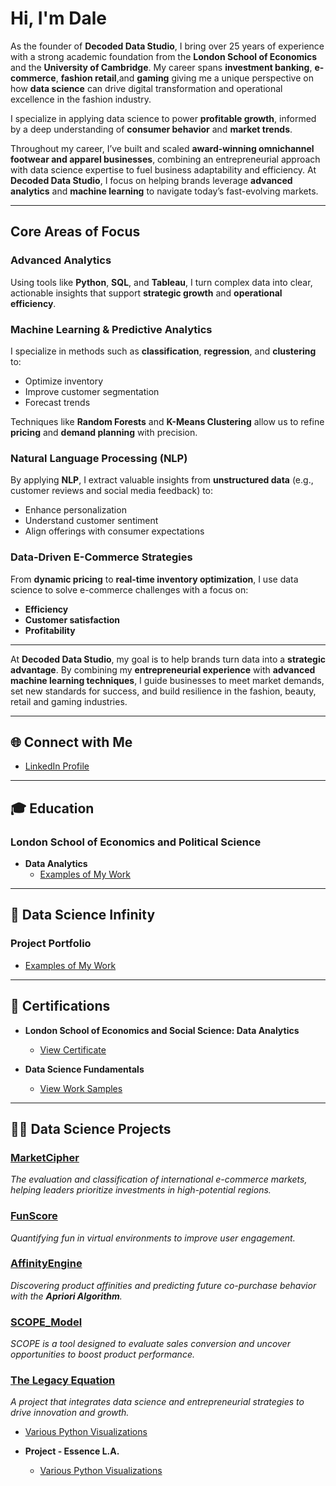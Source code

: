 # Hi, I'm Dale

As the founder of **Decoded Data Studio**, I bring over 25 years of experience with a strong academic foundation from the **London School of Economics** and the **University of Cambridge**. My career spans **investment banking**, **e-commerce**, **fashion retail**,and **gaming** giving me a unique perspective on how **data science** can drive digital transformation and operational excellence in the fashion industry.

I specialize in applying data science to power **profitable growth**, informed by a deep understanding of **consumer behavior** and **market trends**.

Throughout my career, I’ve built and scaled **award-winning omnichannel footwear and apparel businesses**, combining an entrepreneurial approach with data science expertise to fuel business adaptability and efficiency. At **Decoded Data Studio**, I focus on helping brands leverage **advanced analytics** and **machine learning** to navigate today’s fast-evolving markets.

---

## Core Areas of Focus

### Advanced Analytics
Using tools like **Python**, **SQL**, and **Tableau**, I turn complex data into clear, actionable insights that support **strategic growth** and **operational efficiency**.

### Machine Learning & Predictive Analytics
I specialize in methods such as **classification**, **regression**, and **clustering** to:
- Optimize inventory  
- Improve customer segmentation  
- Forecast trends  

Techniques like **Random Forests** and **K-Means Clustering** allow us to refine **pricing** and **demand planning** with precision.

### Natural Language Processing (NLP)
By applying **NLP**, I extract valuable insights from **unstructured data** (e.g., customer reviews and social media feedback) to:
- Enhance personalization  
- Understand customer sentiment  
- Align offerings with consumer expectations  

### Data-Driven E-Commerce Strategies
From **dynamic pricing** to **real-time inventory optimization**, I use data science to solve e-commerce challenges with a focus on:
- **Efficiency**  
- **Customer satisfaction**  
- **Profitability**

---

At **Decoded Data Studio**, my goal is to help brands turn data into a **strategic advantage**. By combining my **entrepreneurial experience** with **advanced machine learning techniques**, I guide businesses to meet market demands, set new standards for success, and build resilience in the fashion, beauty, retail and gaming industries.

---

## 🌐 Connect with Me  
- [LinkedIn Profile](https://www.linkedin.com/in/daleparr/)

---

## 🎓 Education  
### London School of Economics and Political Science  
- **Data Analytics**  
  - [Examples of My Work](https://github.com/daleparr/lse)

---

## 🔬 Data Science Infinity  
### Project Portfolio  
- [Examples of My Work](https://github.com/daleparr/datascienceinfinity)

---

## 📜 Certifications  

- **London School of Economics and Social Science: Data Analytics**  
  - [View Certificate](https://github.com/daleparr/LSE/blob/main/lse_data_analytics_certificate.pdf)  

- **Data Science Fundamentals**  
  - [View Work Samples](https://github.com/daleparr/data-science-boot-camp)

---

## 👨‍💻 Data Science Projects  

### [MarketCipher](https://github.com/daleparr/eComPulse)  
*The evaluation and classification of international e-commerce markets, helping leaders prioritize investments in high-potential regions.*

### [FunScore](https://github.com/daleparr/Quantifying-Fun-in-Virtual-Experiences)  
*Quantifying fun in virtual environments to improve user engagement.*

### [AffinityEngine](https://github.com/daleparr/AffinityEngine)  
*Discovering product affinities and predicting future co-purchase behavior with the **Apriori Algorithm**.*

### [SCOPE_Model](https://github.com/daleparr/SCOPE_model)  
*SCOPE is a tool designed to evaluate sales conversion and uncover opportunities to boost product performance.*

### [The Legacy Equation](https://github.com/daleparr/)  
*A project that integrates data science and entrepreneurial strategies to drive innovation and growth.*

  - [Various Python Visualizations](https://github.com/daleparr/The-Legacy-Equation)
    
- <b>Project - Essence L.A.</b>
  - [Various Python Visualizations](https://github.com/daleparr/insights_projects)
  
[X]: https://twitter.com/mrdparr/
[Substack]: https://decodeddatastudio.substack.com/
[instagram]: https://www.instagram.com/daleparr/
[linkedin]: https://linkedin.com/in/daleparr/
